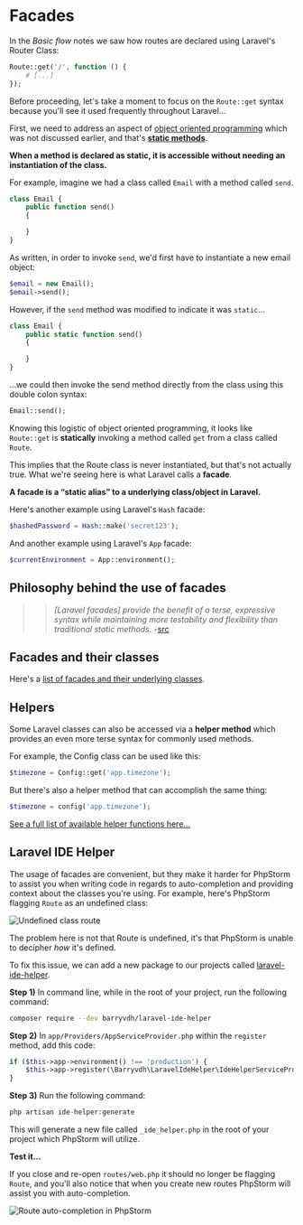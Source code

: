 # Facades
In the *Basic flow* notes we saw how routes are declared using Laravel's Router Class:

```php
Route::get('/', function () {
    # [...]
});
```

Before proceeding, let's take a moment to focus on the `Route::get` syntax because you'll see it used frequently throughout Laravel...

First, we need to address an aspect of [object oriented programming](/php/oop.md) which was not discussed earlier, and that's [__static methods__](http://php.net/manual/en/language.oop5.static.php).

__When a method is declared as static, it is accessible without needing an instantiation of the class.__

For example, imagine we had a class called `Email` with a method called `send`.

```php
class Email {
    public function send() 
    {

    }
}
```

As written, in order to invoke `send`, we'd first have to instantiate a new email object:

```php
$email = new Email();
$email->send();
```

However, if the `send` method was modified to indicate it was `static`...

```php
class Email {
    public static function send() 
    {

    }
}
```

...we could then invoke the send method directly from the class using this double colon syntax:

```php
Email::send();
```

Knowing this logistic of object oriented programming, it looks like `Route::get` is **statically** invoking a method called `get` from a class called `Route`.

This implies that the Route class is never instantiated, but that's not actually true. What we're seeing here is what Laravel calls a **facade**.

__A facade is a &ldquo;static alias&rdquo; to a underlying class/object in Laravel.__

Here's another example using Laravel's `Hash` facade:

```php
$hashedPassword = Hash::make('secret123');
```

And another example using Laravel's `App` facade:
```php
$currentEnvironment = App::environment();
```

## Philosophy behind the use of facades
>> *[Laravel facades] provide the benefit of a terse, expressive syntax while maintaining more testability and flexibility than traditional static methods.* -[src](http://laravel.com/docs/facades)


## Facades and their classes
Here's a [list of facades and their underlying classes](http://laravel.com/docs/facades#facade-class-reference).


## Helpers
Some Laravel classes can also be accessed via a **helper method** which provides an even more terse syntax for commonly used methods.

For example, the Config class can be used like this:

```php
$timezone = Config::get('app.timezone');
```

But there's also a helper method that can accomplish the same thing:
```php
$timezone = config('app.timezone');
```

[See a full list of available helper functions here...](https://laravel.com/docs/helpers)


## Laravel IDE Helper
The usage of facades are convenient, but they make it harder for PhpStorm to assist you when writing code in regards to auto-completion and providing context about the classes you're using. For example, here's PhpStorm flagging `Route` as an undefined class:

<img src='https://s3.amazonaws.com/making-the-internet/laravel-undefined-class-route@2x.png' style='max-width:456px;' alt='Undefined class route'>

The problem here is not that Route is undefined, it's that PhpStorm is unable to decipher *how* it's defined.

To fix this issue, we can add a new package to our projects called [laravel-ide-helper](https://github.com/barryvdh/laravel-ide-helper).


__Step 1)__ In command line, while in the root of your project, run the following command:

```bash
composer require --dev barryvdh/laravel-ide-helper
```

__Step 2)__ In `app/Providers/AppServiceProvider.php` within the `register` method, add this code:

```php
if ($this->app->environment() !== 'production') {
    $this->app->register(\Barryvdh\LaravelIdeHelper\IdeHelperServiceProvider::class);
}
```

__Step 3)__ Run the following command:

```php
php artisan ide-helper:generate
```

This will generate a new file called `_ide_helper.php` in the root of your project which PhpStorm will utilize.


__Test it...__

If you close and re-open `routes/web.php` it should no longer be flagging `Route`, and you'll also notice that when you create new routes PhpStorm will assist you with auto-completion.

<img src='https://s3.amazonaws.com/making-the-internet/laravel-route-auto-completion@2x.png' style='max-width:769px;' alt='Route auto-completion in PhpStorm'>


